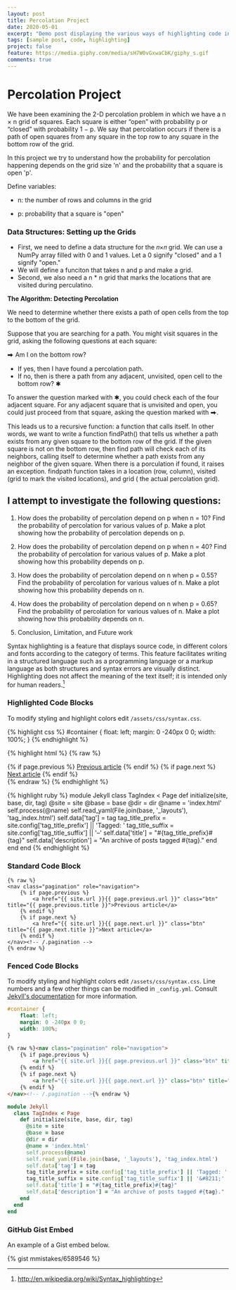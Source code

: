 ```yaml
---
layout: post
title: Percolation Project
date: 2020-05-01
excerpt: "Demo post displaying the various ways of highlighting code in Markdown."
tags: [sample post, code, highlighting]
project: false
feature: https://media.giphy.com/media/sH7W0vGxwaCbK/giphy_s.gif
comments: true
---
```

# Percolation Project

We have been examining the 2-D percolation problem in which we have a n × n grid of squares.
Each square is either “open” with probability p or “closed” with probability 1 − p. We say that
percolation occurs if there is a path of open squares from any square in the top row to any square
in the bottom row of the grid.

In this project we try to understand how the probability for percolation happening depends on the grid size 'n' and the probability that a square is open 'p'.

Define variables:

- n: the number of rows and columns in the grid

- p: probability that a square is "open"

### Data Structures: Setting up the Grids
- First, we need to define a data structure for the  𝑛×𝑛  grid. We can use a NumPy array filled with 0 and 1 values. Let a 0 signify "closed" and a 1 signify "open." 
- We will define a funciton that takes n and p and make a grid.
- Second, we also need a n * n grid that marks the locations that are visited during perculatino.

**The Algorithm: Detecting Percolation**

We need to determine whether there exists a path of open cells from the top to the bottom of the grid.

Suppose that you are searching for a path. You might visit squares in the grid, asking the following questions at each square:

⮕ Am I on the bottom row?

- If yes, then I have found a percolation path.
- If no, then is there a path from any adjacent, unvisited, open cell to the bottom row? ✱

To answer the question marked with ✱, you could check each of the four adjacent square. For any adjacent square that is unvisited and open, you could just proceed from that square, asking the question marked with ⮕.

This leads us to a recursive function: a function that calls itself. In other words, we want to write a function findPath() that tells us whether a path exists from any given square to the bottom row of the grid. If the given square is not on the bottom row, then find path will check each of its neighbors, calling itself to determine whether a path exists from any neighbor of the given square. When there is a porculation if found, it raises an exception.
findpath function takes in a location (row, column), visited (grid to mark the visited locations), and grid ( the actual percolation grid).

## I attempt to investigate the following questions:

1) How does the probability of percolation depend on p when n = 10? Find the
probability of percolation for various values of p. Make a plot showing how the probability
of percolation depends on p.

2) How does the probability of percolation depend on p when n = 40? Find the probability of percolation for 
various values of p. Make a plot showing how this probability depends on p.

3) How does the probability of percolation depend on n when p = 0.55? Find the probability of percolation for various values of n. Make a plot showing how this probability depends on n.

4) How does the probability of percolation depend on n when p = 0.65? Find the probability of percolation for various values of n. Make a plot showing how this probability depends on n.

5) Conclusion, Limitation, and Future work

Syntax highlighting is a feature that displays source code, in different colors and fonts according to the category of terms. This feature facilitates writing in a structured language such as a programming language or a markup language as both structures and syntax errors are visually distinct. Highlighting does not affect the meaning of the text itself; it is intended only for human readers.[^1]

[^1]: <http://en.wikipedia.org/wiki/Syntax_highlighting>

### Highlighted Code Blocks

To modify styling and highlight colors edit `/assets/css/syntax.css`.

{% highlight css %}
#container {
    float: left;
    margin: 0 -240px 0 0;
    width: 100%;
}
{% endhighlight %}

{% highlight html %}
{% raw %}
<nav class="pagination" role="navigation">
    {% if page.previous %}
        <a href="{{ site.url }}{{ page.previous.url }}" class="btn" title="{{ page.previous.title }}">Previous article</a>
    {% endif %}
    {% if page.next %}
        <a href="{{ site.url }}{{ page.next.url }}" class="btn" title="{{ page.next.title }}">Next article</a>
    {% endif %}
</nav><!-- /.pagination -->
{% endraw %}
{% endhighlight %}

{% highlight ruby %}
module Jekyll
  class TagIndex < Page
    def initialize(site, base, dir, tag)
      @site = site
      @base = base
      @dir = dir
      @name = 'index.html'
      self.process(@name)
      self.read_yaml(File.join(base, '_layouts'), 'tag_index.html')
      self.data['tag'] = tag
      tag_title_prefix = site.config['tag_title_prefix'] || 'Tagged: '
      tag_title_suffix = site.config['tag_title_suffix'] || '&#8211;'
      self.data['title'] = "#{tag_title_prefix}#{tag}"
      self.data['description'] = "An archive of posts tagged #{tag}."
    end
  end
end
{% endhighlight %}


### Standard Code Block

    {% raw %}
    <nav class="pagination" role="navigation">
        {% if page.previous %}
            <a href="{{ site.url }}{{ page.previous.url }}" class="btn" title="{{ page.previous.title }}">Previous article</a>
        {% endif %}
        {% if page.next %}
            <a href="{{ site.url }}{{ page.next.url }}" class="btn" title="{{ page.next.title }}">Next article</a>
        {% endif %}
    </nav><!-- /.pagination -->
    {% endraw %}


### Fenced Code Blocks

To modify styling and highlight colors edit `/assets/css/syntax.css`. Line numbers and a few other things can be modified in `_config.yml`. Consult [Jekyll's documentation](http://jekyllrb.com/docs/configuration/) for more information.

~~~ css
#container {
    float: left;
    margin: 0 -240px 0 0;
    width: 100%;
}
~~~

~~~ html
{% raw %}<nav class="pagination" role="navigation">
    {% if page.previous %}
        <a href="{{ site.url }}{{ page.previous.url }}" class="btn" title="{{ page.previous.title }}">Previous article</a>
    {% endif %}
    {% if page.next %}
        <a href="{{ site.url }}{{ page.next.url }}" class="btn" title="{{ page.next.title }}">Next article</a>
    {% endif %}
</nav><!-- /.pagination -->{% endraw %}
~~~

~~~ ruby
module Jekyll
  class TagIndex < Page
    def initialize(site, base, dir, tag)
      @site = site
      @base = base
      @dir = dir
      @name = 'index.html'
      self.process(@name)
      self.read_yaml(File.join(base, '_layouts'), 'tag_index.html')
      self.data['tag'] = tag
      tag_title_prefix = site.config['tag_title_prefix'] || 'Tagged: '
      tag_title_suffix = site.config['tag_title_suffix'] || '&#8211;'
      self.data['title'] = "#{tag_title_prefix}#{tag}"
      self.data['description'] = "An archive of posts tagged #{tag}."
    end
  end
end
~~~

### GitHub Gist Embed

An example of a Gist embed below.

{% gist mmistakes/6589546 %}
